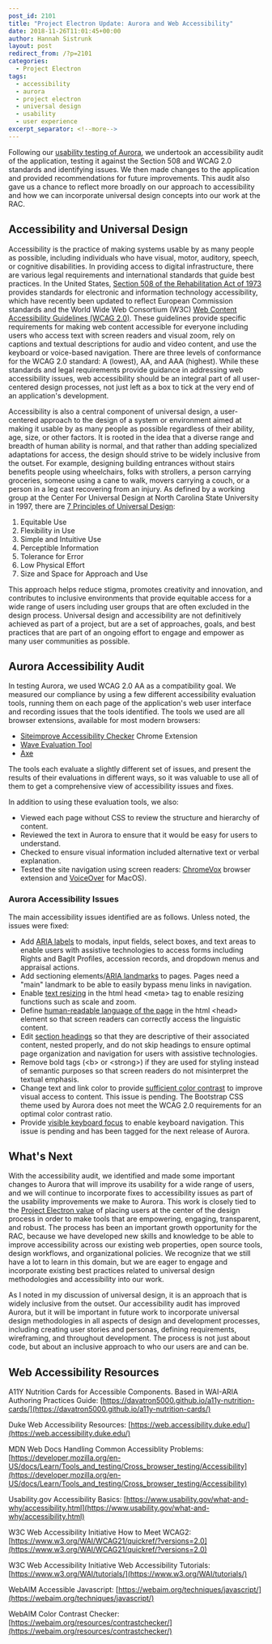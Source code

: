 ```yaml
---
post_id: 2101
title: "Project Electron Update: Aurora and Web Accessibility"
date: 2018-11-26T11:01:45+00:00
author: Hannah Sistrunk
layout: post
redirect_from: /?p=2101
categories:
  - Project Electron
tags:
  - accessibility
  - aurora
  - project electron
  - universal design
  - usability
  - user experience
excerpt_separator: <!--more-->
---
```

Following our [usability testing of Aurora](http://blog.rockarch.org/?p=2078#more-2078), we undertook an accessibility audit of the application, testing it against the Section 508 and WCAG 2.0 standards and identifying issues. We then made changes to the application and provided recommendations for future improvements. This audit also gave us a chance to reflect more broadly on our approach to accessibility and how we can incorporate universal design concepts into our work at the RAC.

<!--more-->

## Accessibility and Universal Design

Accessibility is the practice of making systems usable by as many people as possible, including individuals who have visual, motor, auditory, speech, or cognitive disabilities. In providing access to digital infrastructure, there are various legal requirements and international standards that guide best practices. In the United States, [Section 508 of the Rehabilitation Act of 1973](https://section508.gov/manage/laws-and-policies#508-policy) provides standards for electronic and information technology accessibility, which have recently been updated to reflect European Commission standards and the World Wide Web Consortium (W3C) [Web Content Accessibility Guidelines (WCAG 2.0)](https://www.w3.org/WAI/standards-guidelines/wcag/). These guidelines provide specific requirements for making web content accessible for everyone including users who access text with screen readers and visual zoom, rely on captions and textual descriptions for audio and video content, and use the keyboard or voice-based navigation. There are three levels of conformance for the WCAG 2.0 standard: A (lowest), AA, and AAA (highest). While these standards and legal requirements provide guidance in addressing web accessibility issues, web accessibility should be an integral part of all user-centered design processes, not just left as a box to tick at the very end of an application's development.

Accessibility is also a central component of universal design, a user-centered approach to the design of a system or environment aimed at making it usable by as many people as possible regardless of their ability, age, size, or other factors. It is rooted in the idea that a diverse range and breadth of human ability is normal, and that rather than adding specialized adaptations for access, the design should strive to be widely inclusive from the outset. For example, designing building entrances without stairs benefits people using wheelchairs, folks with strollers, a person carrying groceries, someone using a cane to walk, movers carrying a couch, or a person in a leg cast recovering from an injury. As defined by a working group at the Center For Universal Design at North Carolina State University in 1997, there are [7 Principles of Universal Design](http://universaldesign.ie/what-is-universal-design/the-7-principles/the-7-principles.html):

1. Equitable Use
2. Flexibility in Use
3. Simple and Intuitive Use
4. Perceptible Information
5. Tolerance for Error
6. Low Physical Effort
7. Size and Space for Approach and Use

This approach helps reduce stigma, promotes creativity and innovation, and contributes to inclusive environments that provide equitable access for a wide range of users including user groups that are often excluded in the design process. Universal design and accessibility are not definitively achieved as part of a project, but are a set of approaches, goals, and best practices that are part of an ongoing effort to engage and empower as many user communities as possible.

## Aurora Accessibility Audit

In testing Aurora, we used WCAG 2.0 AA as a compatibility goal. We measured our compliance by using a few different accessibility evaluation tools, running them on each page of the application's web user interface and recording issues that the tools identified. The tools we used are all browser extensions, available for most modern browsers:

* [Siteimprove Accessibility Checker](https://chrome.google.com/webstore/detail/siteimprove-accessibility/efcfolpjihicnikpmhnmphjhhpiclljc?hl=en-US) Chrome Extension
* [Wave Evaluation Tool](https://chrome.google.com/webstore/detail/wave-evaluation-tool/jbbplnpkjmmeebjpijfedlgcdilocofh)
* [Axe](https://chrome.google.com/webstore/detail/axe/lhdoppojpmngadmnindnejefpokejbdd)

The tools each evaluate a slightly different set of issues, and present the results of their evaluations in different ways, so it was valuable to use all of them to get a comprehensive view of accessibility issues and fixes.

In addition to using these evaluation tools, we also:

* Viewed each page without CSS to review the structure and hierarchy of content.
* Reviewed the text in Aurora to ensure that it would be easy for users to understand.
* Checked to ensure visual information included alternative text or verbal explanation.
* Tested the site navigation using screen readers: [ChromeVox](https://chrome.google.com/webstore/detail/chromevox/kgejglhpjiefppelpmljglcjbhoiplfn?hl=en) browser extension and [VoiceOver](https://www.apple.com/accessibility/mac/vision/) for MacOS).

### Aurora Accessibility Issues

The main accessibility issues identified are as follows. Unless noted, the issues were fixed:

* Add [ARIA labels](https://www.w3.org/TR/WCAG20-TECHS/ARIA14.html) to modals, input fields, select boxes, and text areas to enable users with assistive technologies to access forms including Rights and BagIt Profiles, accession records, and dropdown menus and appraisal actions.
* Add sectioning elements/[ARIA landmarks](https://www.w3.org/TR/WCAG20-TECHS/ARIA11.html) to pages. Pages need a "main" landmark to be able to easily bypass menu links in navigation.
* Enable [text resizing](https://www.w3.org/TR/UNDERSTANDING-WCAG20/visual-audio-contrast-scale.html) in the html head &lt;meta&gt; tag to enable resizing functions such as scale and zoom.
* Define [human-readable language of the page](https://www.w3.org/TR/UNDERSTANDING-WCAG20/meaning-doc-lang-id.html) in the html &lt;head&gt; element so that screen readers can correctly access the linguistic content.
* Edit [section headings](https://www.w3.org/TR/UNDERSTANDING-WCAG20/navigation-mechanisms-headings.html#sectiondef) so that they are descriptive of their associated content, nested properly, and do not skip headings to ensure optimal page organization and navigation for users with assistive technologies.
* Remove bold tags (&lt;b&gt; or &lt;strong&gt;) if they are used for styling instead of semantic purposes so that screen readers do not misinterpret the textual emphasis.
* Change text and link color to provide [sufficient color contrast](https://www.w3.org/TR/UNDERSTANDING-WCAG20/visual-audio-contrast-contrast.html) to improve visual access to content. This issue is pending. The Bootstrap CSS theme used by Aurora does not meet the WCAG 2.0 requirements for an optimal color contrast ratio.
* Provide [visible keyboard focus](https://www.w3.org/TR/UNDERSTANDING-WCAG20/navigation-mechanisms-focus-visible.html) to enable keyboard navigation. This issue is pending and has been tagged for the next release of Aurora.

## What's Next

With the accessibility audit, we identified and made some important changes to Aurora that will improve its usability for a wide range of users, and we will continue to incorporate fixes to accessibility issues as part of the usability improvements we make to Aurora. This work is closely tied to the [Project Electron value](https://projectelectron.rockarch.org/) of placing users at the center of the design process in order to make tools that are empowering, engaging, transparent, and robust. The process has been an important growth opportunity for the RAC, because we have developed new skills and knowledge to be able to improve accessibility across our existing web properties, open source tools, design workflows, and organizational policies. We recognize that we still have a lot to learn in this domain, but we are eager to engage and incorporate existing best practices related to universal design methodologies and accessibility into our work.

As I noted in my discussion of universal design, it is an approach that is widely inclusive from the outset. Our accessibility audit has improved Aurora, but it will be important in future work to incorporate universal design methodologies in all aspects of design and development processes, including creating user stories and personas, defining requirements, wireframing, and throughout development. The process is not just about code, but about an inclusive approach to who our users are and can be.

## Web Accessibility Resources

A11Y Nutrition Cards for Accessible Components. Based in WAI-ARIA Authoring Practices Guide: [https://davatron5000.github.io/a11y-nutrition-cards/](https://davatron5000.github.io/a11y-nutrition-cards/)

Duke Web Accessibility Resources: [https://web.accessibility.duke.edu/](https://web.accessibility.duke.edu/)

MDN Web Docs Handling Common Accessiblity Problems: [https://developer.mozilla.org/en-US/docs/Learn/Tools_and_testing/Cross_browser_testing/Accessibility](https://developer.mozilla.org/en-US/docs/Learn/Tools_and_testing/Cross_browser_testing/Accessibility)

Usability.gov Accessibility Basics: [https://www.usability.gov/what-and-why/accessibility.html](https://www.usability.gov/what-and-why/accessibility.html)

W3C Web Accessibility Initiative How to Meet WCAG2: [https://www.w3.org/WAI/WCAG21/quickref/?versions=2.0](https://www.w3.org/WAI/WCAG21/quickref/?versions=2.0)

W3C Web Accessibility Initiative Web Accessibility Tutorials: [https://www.w3.org/WAI/tutorials/](https://www.w3.org/WAI/tutorials/)

WebAIM Accessible Javascript: [https://webaim.org/techniques/javascript/](https://webaim.org/techniques/javascript/)

WebAIM Color Contrast Checker: [https://webaim.org/resources/contrastchecker/](https://webaim.org/resources/contrastchecker/)
